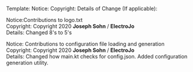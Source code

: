Template:
Notice:
Copyright:
Details of Change (If applicable):

Notice:Contributions to logo.txt\
Copyright: Copyright 2020 **Joseph Sohn** / **ElectroJo**\
Details: Changed 8's to 5's

Notice: Contributions to configuration file loading and generation\
Copyright: Copyright 2020 **Joseph Sohn** / **ElectroJo**\
Details: Changed how main.kt checks for config.json. Added configuration generation utility.  